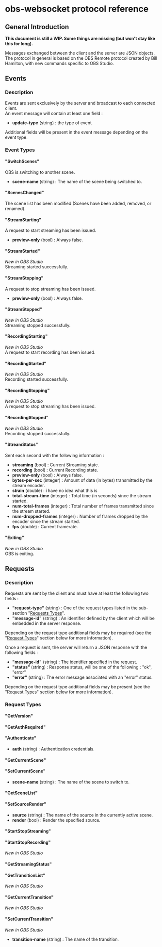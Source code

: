obs-websocket protocol reference
================================

## General Introduction
**This document is still a WIP. Some things are missing (but won't stay like this for long).**

Messages exchanged between the client and the server are JSON objects.  
The protocol in general is based on the OBS Remote protocol created by Bill Hamilton, with new commands specific to OBS Studio.

## Events

### Description
Events are sent exclusively by the server and broadcast to each connected client.  
An event message will contain at least one field :
- **update-type** (string) : the type of event  

Additional fields will be present in the event message depending on the event type.

### Event Types
#### "SwitchScenes"
OBS is switching to another scene.
- **scene-name** (string) : The name of the scene being switched to.

#### "ScenesChanged"
The scene list has been modified (Scenes have been added, removed, or renamed).

#### "StreamStarting"
A request to start streaming has been issued.
- **preview-only** (bool) : Always false.

#### "StreamStarted"
*New in OBS Studio*  
Streaming started successfully.

#### "StreamStopping"
A request to stop streaming has been issued.
- **preview-only** (bool) : Always false.

#### "StreamStopped"
*New in OBS Studio*  
Streaming stopped successfully.

#### "RecordingStarting"
*New in OBS Studio*  
A request to start recording has been issued.

#### "RecordingStarted"
*New in OBS Studio*  
Recording started successfully.

#### "RecordingStopping"
*New in OBS Studio*  
A request to stop streaming has been issued.  

#### "RecordingStopped"
*New in OBS Studio*  
Recording stopped successfully.

#### "StreamStatus"
Sent each second with the following information :  
- **streaming** (bool) : Current Streaming state.
- **recording** (bool) : Current Recording state.
- **preview-only** (bool) : Always false.
- **bytes-per-sec** (integer) : Amount of data (in bytes) transmitted by the stream encoder.
- **strain** (double) : i have no idea what this is
- **total-stream-time** (integer) : Total time (in seconds) since the stream started.
- **num-total-frames** (integer) : Total number of frames transmitted since the stream started.
- **num-dropped-frames** (integer) : Number of frames dropped by the encoder since the stream started.
- **fps** (double) : Current framerate.

#### "Exiting"
*New in OBS Studio*  
OBS is exiting.

## Requests

### Description
Requests are sent by the client and must have at least the following two fields :  
- **"request-type"** (string) : One of the request types listed in the sub-section "[Requests Types](#request-types)".
- **"message-id"** (string) : An identifier defined by the client which will be embedded in the server response.  

Depending on the request type additional fields may be required (see the "[Request Types](#request-types)" section below for more information).

Once a request is sent, the server will return a JSON response with the following fields :  
- **"message-id"** (string) : The identifier specified in the request.
- **"status"** (string) : Response status, will be one of the following : "ok", "error"
- **"error"** (string) : The error message associated with an "error" status.  

Depending on the request type additional fields may be present (see the "[Request Types](#request-types)" section below for more information).

### Request Types
#### "GetVersion"
#### "GetAuthRequired"
#### "Authenticate"
- **auth** (string) : Authentication credentials.

#### "GetCurrentScene"
#### "SetCurrentScene"
- **scene-name** (string) : The name of the scene to switch to.

#### "GetSceneList"
#### "SetSourceRender"
- **source** (string) : The name of the source in the currently active scene.
- **render** (bool) : Render the specified source.

#### "StartStopStreaming"
#### "StartStopRecording"
*New in OBS Studio*  
#### "GetStreamingStatus"
#### "GetTransitionList"
*New in OBS Studio*  
#### "GetCurrentTransition"
*New in OBS Studio*  
#### "SetCurrentTransition"
*New in OBS Studio*  
- **transition-name** (string) : The name of the transition.
